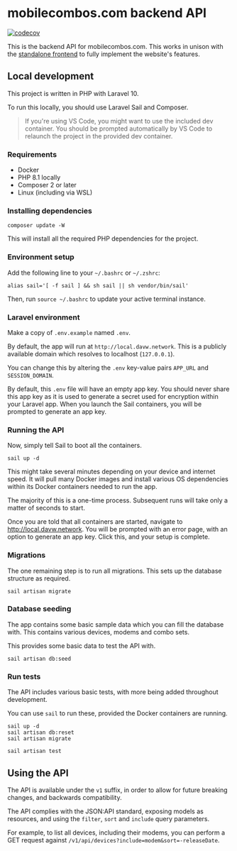 # mobilecombos.com backend API

[![codecov](https://codecov.io/gh/mobilecombos/backend-api/branch/master/graph/badge.svg?token=iQubs8aOkQ)](https://codecov.io/gh/mobilecombos/backend-api)

This is the backend API for mobilecombos.com. This works in unison with the [standalone frontend](https://github.com/mobilecombos/website-frontend) to fully implement the website's features.

## Local development

This project is written in PHP with Laravel 10.

To run this locally, you should use Laravel Sail and Composer.

> If you're using VS Code, you might want to use the included dev container. You should be prompted automatically by VS Code to relaunch the project in the provided dev container.

### Requirements

-   Docker
-   PHP 8.1 locally
-   Composer 2 or later
-   Linux (including via WSL)

### Installing dependencies

```
composer update -W
```

This will install all the required PHP dependencies for the project.

### Environment setup

Add the following line to your `~/.bashrc` or `~/.zshrc`:

```
alias sail='[ -f sail ] && sh sail || sh vendor/bin/sail'
```

Then, run `source ~/.bashrc` to update your active terminal instance.

### Laravel environment

Make a copy of `.env.example` named `.env`.

By default, the app will run at `http://local.davw.network`. This is a publicly available domain which resolves to localhost (`127.0.0.1`).

You can change this by altering the `.env` key-value pairs `APP_URL` and `SESSION_DOMAIN`.

By default, this `.env` file will have an empty app key. You should never share this app key as it is used to generate a secret used for encryption within your Laravel app. When you launch the Sail containers, you will be prompted to generate an app key.

### Running the API

Now, simply tell Sail to boot all the containers.

```
sail up -d
```

This might take several minutes depending on your device and internet speed. It will pull many Docker images and install various OS dependencies within its Docker containers needed to run the app.

The majority of this is a one-time process. Subsequent runs will take only a matter of seconds to start.

Once you are told that all containers are started, navigate to http://local.davw.network. You will be prompted with an error page, with an option to generate an app key. Click this, and your setup is complete.

### Migrations

The one remaining step is to run all migrations. This sets up the database structure as required.

```
sail artisan migrate
```

### Database seeding

The app contains some basic sample data which you can fill the database with. This contains various devices, modems and combo sets.

This provides some basic data to test the API with.

```
sail artisan db:seed
```

### Run tests

The API includes various basic tests, with more being added throughout development.

You can use `sail` to run these, provided the Docker containers are running.

```
sail up -d
sail artisan db:reset
sail artisan migrate

sail artisan test
```

## Using the API

The API is available under the `v1` suffix, in order to allow for future breaking changes, and backwards compatibility.

The API complies with the JSON:API standard, exposing models as resources, and using the `filter`, `sort` and `include` query parameters.

For example, to list all devices, including their modems, you can perform a GET request against `/v1/api/devices?include=modem&sort=-releaseDate`.
